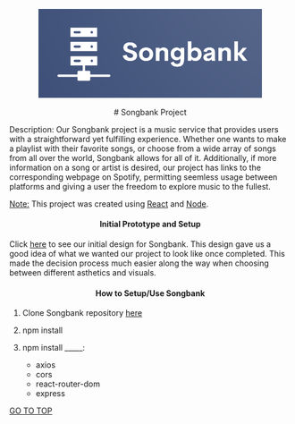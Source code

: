<p align="center"><img src="logo.png" alt="logo" width="400"/></p>

<p align="center"># Songbank Project</p>

Description: Our Songbank project is a music service that provides users with a straightforward yet fulfilling experience. Whether one wants to make a playlist with their favorite songs, or choose from a wide array of songs from all over the world, Songbank allows for all of it. Additionally, if more information on a song or artist is desired, our project has links to the corresponding webpage on Spotify, permitting seemless usage between platforms and giving a user the freedom to explore music to the fullest. 

<ins>Note:</ins> This project was created using [React](https://create-react-app.dev/docs/getting-started/) and [Node](https://nodejs.org/en/docs/guides/getting-started-guide/).


<h4 align="center">Initial Prototype and Setup</h4>

Click [here](https://www.figma.com/file/gANEf0D6kaiE56LzjMf83T/Music-Bank?node-id=0%3A1) to see our initial design for Songbank. This design gave us a good idea of what we wanted our project to look like once completed. This made the decision process much easier along the way when choosing between different asthetics and visuals.


<h4 align="center">How to Setup/Use Songbank</h4>

1. Clone Songbank repository [here](https://github.com/heberman/csc307SongBank.git)
  
2. npm install

3. npm install _____:
   * axios
   * cors
   * react-router-dom
   * express




[GO TO TOP](#songbank-project)  
